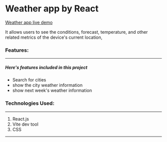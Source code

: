 # Weather app by React

<a href="https://weather-app-wheat-zeta-49.vercel.app/">Weather app live demo</a>

It allows users to see the conditions, forecast, temperature, and other related metrics of the device's current location,
### Features:

---

##### Here's features included in this project

- Search for cities
- show the city weather information
- show next week's weather information

### Technologies Used:

---

1. React.js
2. Vite dev tool
3. CSS

---
